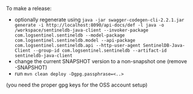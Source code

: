 To make a release:

- optionally regenerate using `java -jar swagger-codegen-cli-2.2.1.jar generate -i http://localhost:8090/api-docs/def -l java -o /workspace/sentineldb-java-client --invoker-package com.logsentinel.sentineldb --model-package com.logsentinel.sentineldb.model --api-package com.logsentinel.sentineldb.api --http-user-agent SentinelDB-Java-Client --group-id com.logsentinel.sentineldb --artifact-id sentineldb-java-client`
- change the current SNAPSHOT version to a non-snapshot one (remove -SNAPSHOT)
- run `mvn clean deploy -Dgpg.passphrase=<..>`

(you need the proper gpg keys for the OSS account setup) 